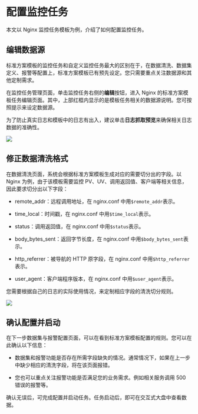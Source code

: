 # 配置监控任务

本文以 Nginx 监控任务模板为例，介绍了如何配置监控任务。

## 编辑数据源

标准方案模板的监控任务和自定义监控任务最大的区别在于，在数据清洗、数据集定义、报警等配置上，标准方案模板已有预先设定。您只需要重点关注数据源和其他定制需求。

在监控任务管理页面，单击监控任务右侧的**编辑**按钮，进入 Nginx 的标准方案模板任务编辑页面。其中，上部红框内显示的是模板任务相关的数据源说明。您可按照提示来设定数据源。

为了防止真实日志和模板中的日志有出入，建议单击**日志抓取预览**来确保相关日志数据的准确性。

![](https://static-aliyun-doc.oss-accelerate.aliyuncs.com/assets/img/152312/156756987944082_zh-CN.png)

## 修正数据清洗格式

在数据清洗页面，系统会根据标准方案模板生成对应的需要切分出的字段。以 Nginx 为例，由于该模板需要监控 PV、UV、调用返回值、客户端等相关信息，因此要求切分出以下字段：

-   remote\_addr：远程调用地址，在 nginx.conf 中用`$remote_addr`表示。

-   time\_local：时间戳，在 nginx.conf 中用`$time_local`表示。

-   status：调用返回值，在 nginx.conf 中用`$status`表示。

-   body\_bytes\_sent：返回字节长度，在 nginx.conf 中用`$body_bytes_sent`表示。

-   http\_referrer：被导航的 HTTP 原字段，在 nginx.conf 中用`$http_referrer`表示。

-   user\_agent：客户端程序版本，在 nginx.conf 中用`$user_agent`表示。


您需要根据自己的日志的实际使用情况，来定制相应字段的清洗切分规则。

![](https://static-aliyun-doc.oss-accelerate.aliyuncs.com/assets/img/152312/156756988044084_zh-CN.png)

## 确认配置并启动

在下一步数据集与报警配置页面，可以在看到标准方案模板配置的规则。您可以在此确认以下信息：

-   数据集和报警功能是否存在所需字段缺失的情况。通常情况下，如果在上一步中缺少相应的清洗字段，将在该页面报错。

-   您也可以重点关注报警功能是否满足您的业务需求。例如相关服务调用 500 错误的报警等。


确认无误后，可完成配置并启动任务。任务启动后，即可在交互式大盘中查看数据。

